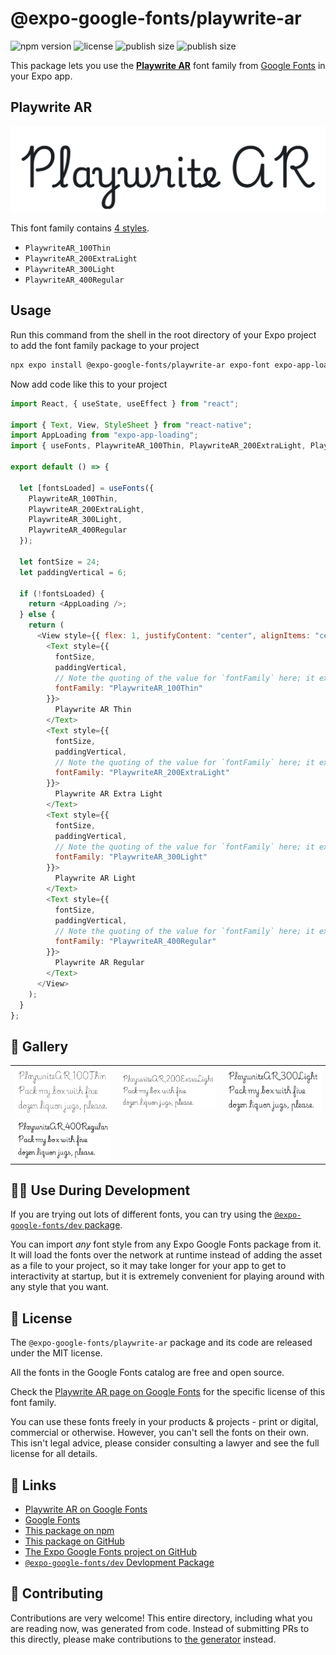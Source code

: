 # @expo-google-fonts/playwrite-ar

![npm version](https://flat.badgen.net/npm/v/@expo-google-fonts/playwrite-ar)
![license](https://flat.badgen.net/github/license/expo/google-fonts)
![publish size](https://flat.badgen.net/packagephobia/install/@expo-google-fonts/playwrite-ar)
![publish size](https://flat.badgen.net/packagephobia/publish/@expo-google-fonts/playwrite-ar)

This package lets you use the [**Playwrite AR**](https://fonts.google.com/specimen/Playwrite+AR) font family from [Google Fonts](https://fonts.google.com/) in your Expo app.

## Playwrite AR

![Playwrite AR](./font-family.png)

This font family contains [4 styles](#-gallery).

- `PlaywriteAR_100Thin`
- `PlaywriteAR_200ExtraLight`
- `PlaywriteAR_300Light`
- `PlaywriteAR_400Regular`

## Usage

Run this command from the shell in the root directory of your Expo project to add the font family package to your project

```sh
npx expo install @expo-google-fonts/playwrite-ar expo-font expo-app-loading
```

Now add code like this to your project

```js
import React, { useState, useEffect } from "react";

import { Text, View, StyleSheet } from "react-native";
import AppLoading from "expo-app-loading";
import { useFonts, PlaywriteAR_100Thin, PlaywriteAR_200ExtraLight, PlaywriteAR_300Light, PlaywriteAR_400Regular } from '@expo-google-fonts/playwrite-ar';

export default () => {

  let [fontsLoaded] = useFonts({
    PlaywriteAR_100Thin, 
    PlaywriteAR_200ExtraLight, 
    PlaywriteAR_300Light, 
    PlaywriteAR_400Regular
  });

  let fontSize = 24;
  let paddingVertical = 6;

  if (!fontsLoaded) {
    return <AppLoading />;
  } else {
    return (
      <View style={{ flex: 1, justifyContent: "center", alignItems: "center" }}>
        <Text style={{
          fontSize,
          paddingVertical,
          // Note the quoting of the value for `fontFamily` here; it expects a string!
          fontFamily: "PlaywriteAR_100Thin"
        }}>
          Playwrite AR Thin
        </Text>
        <Text style={{
          fontSize,
          paddingVertical,
          // Note the quoting of the value for `fontFamily` here; it expects a string!
          fontFamily: "PlaywriteAR_200ExtraLight"
        }}>
          Playwrite AR Extra Light
        </Text>
        <Text style={{
          fontSize,
          paddingVertical,
          // Note the quoting of the value for `fontFamily` here; it expects a string!
          fontFamily: "PlaywriteAR_300Light"
        }}>
          Playwrite AR Light
        </Text>
        <Text style={{
          fontSize,
          paddingVertical,
          // Note the quoting of the value for `fontFamily` here; it expects a string!
          fontFamily: "PlaywriteAR_400Regular"
        }}>
          Playwrite AR Regular
        </Text>
      </View>
    );
  }
};
```

## 🔡 Gallery


||||
|-|-|-|
|![PlaywriteAR_100Thin](./PlaywriteAR_100Thin.ttf.png)|![PlaywriteAR_200ExtraLight](./PlaywriteAR_200ExtraLight.ttf.png)|![PlaywriteAR_300Light](./PlaywriteAR_300Light.ttf.png)||
|![PlaywriteAR_400Regular](./PlaywriteAR_400Regular.ttf.png)||||


## 👩‍💻 Use During Development

If you are trying out lots of different fonts, you can try using the [`@expo-google-fonts/dev` package](https://github.com/expo/google-fonts/tree/master/font-packages/dev#readme).

You can import _any_ font style from any Expo Google Fonts package from it. It will load the fonts over the network at runtime instead of adding the asset as a file to your project, so it may take longer for your app to get to interactivity at startup, but it is extremely convenient for playing around with any style that you want.


## 📖 License

The `@expo-google-fonts/playwrite-ar` package and its code are released under the MIT license.

All the fonts in the Google Fonts catalog are free and open source.

Check the [Playwrite AR page on Google Fonts](https://fonts.google.com/specimen/Playwrite+AR) for the specific license of this font family.

You can use these fonts freely in your products & projects - print or digital, commercial or otherwise. However, you can't sell the fonts on their own. This isn't legal advice, please consider consulting a lawyer and see the full license for all details.

## 🔗 Links

- [Playwrite AR on Google Fonts](https://fonts.google.com/specimen/Playwrite+AR)
- [Google Fonts](https://fonts.google.com/)
- [This package on npm](https://www.npmjs.com/package/@expo-google-fonts/playwrite-ar)
- [This package on GitHub](https://github.com/expo/google-fonts/tree/master/font-packages/playwrite-ar)
- [The Expo Google Fonts project on GitHub](https://github.com/expo/google-fonts)
- [`@expo-google-fonts/dev` Devlopment Package](https://github.com/expo/google-fonts/tree/master/font-packages/dev)

## 🤝 Contributing

Contributions are very welcome! This entire directory, including what you are reading now, was generated from code. Instead of submitting PRs to this directly, please make contributions to [the generator](https://github.com/expo/google-fonts/tree/master/packages/generator) instead.
